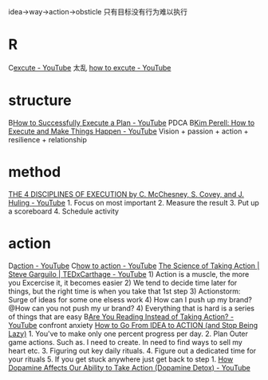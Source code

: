 idea→way→action→obsticle
只有目标没有行为难以执行
# R
C[excute - YouTube](https://www.youtube.com/results?search_query=excute)
	太乱
	[how to excute - YouTube](https://www.youtube.com/results?search_query=how+to+excute+)
# structure
B[How to Successfully Execute a Plan - YouTube](https://www.youtube.com/watch?v=802yQd8TNf8)
	PDCA
B[Kim Perell: How to Execute and Make Things Happen - YouTube](https://www.youtube.com/watch?v=fcglXiNqf10)
	Vision + passion + action + resilience + relationship
# method
[THE 4 DISCIPLINES OF EXECUTION by C. McChesney, S. Covey, and J. Huling - YouTube](https://www.youtube.com/watch?v=2HKn49r3-Ko)
	1. Focus on most important 2. Measure the result 3. Put up a scoreboard 4. Schedule activity
# action
D[action - YouTube](https://www.youtube.com/results?search_query=action)
C[how to action - YouTube](https://www.youtube.com/results?search_query=how+to+action)
[The Science of Taking Action | Steve Garguilo | TEDxCarthage - YouTube](https://www.youtube.com/watch?v=hn9so1zVfR0)
	1) Action is a muscle, the more you Excercise it, it becomes easier 2) We tend to decide time later for things, but the right time is when you take that 1st step 3) Actionstorm: Surge of ideas for some one elsess work 4) How can I push up my brand? @How can you not push my ur brand? 4) Everything that is hard is a series of things that are easy
B[Are You Reading Instead of Taking Action? - YouTube](https://www.youtube.com/watch?v=UCZ6JstreGk)
	confront anxiety
[How to Go From IDEA to ACTION (and Stop Being Lazy)](https://www.youtube.com/watch?v=JuCGRcZnGdQ)
	1. You've to make only one percent progress per day. 
	2. Plan Outer game actions. Such as. I need to create. In need to find ways to sell my heart etc. 
	3. Figuring out key daily rituals. 
	4. Figure out a dedicated time for your rituals 
	5. If you get stuck anywhere just get back to step 1.
[How Dopamine Affects Our Ability to Take Action (Dopamine Detox) - YouTube](https://www.youtube.com/watch?v=6ukJgO8Xrn0)

